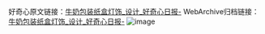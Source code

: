好奇心原文链接：[牛奶包装纸盒灯饰_设计_好奇心日报-](https://www.qdaily.com/articles/9128.html)
WebArchive归档链接：[牛奶包装纸盒灯饰_设计_好奇心日报-](http://web.archive.org/web/20190623153828/https://www.qdaily.com/articles/9128.html)
![image](http://ww3.sinaimg.cn/large/007d5XDply1g3ve6byg4qj30u03frdqv)